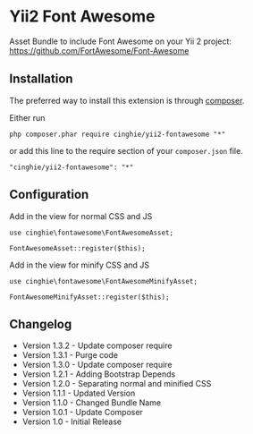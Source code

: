 # Yii2 Font Awesome
Asset Bundle to include Font Awesome on your Yii 2 project:<br>
https://github.com/FortAwesome/Font-Awesome

Installation
-----------------

The preferred way to install this extension is through [composer](http://getcomposer.org/download/).

Either run

```
php composer.phar require cinghie/yii2-fontawesome "*"
```

or add this line to the require section of your `composer.json` file.

```
"cinghie/yii2-fontawesome": "*"
```

Configuration
-----------------

Add in the view for normal CSS and JS

```
use cinghie\fontawesome\FontAwesomeAsset;

FontAwesomeAsset::register($this);
```

Add in the view for minify CSS and JS

```
use cinghie\fontawesome\FontAwesomeMinifyAsset;

FontAwesomeMinifyAsset::register($this);
```

Changelog
-----------------

<ul>
  <li>Version 1.3.2 - Update composer require</li>  
  <li>Version 1.3.1 - Purge code</li>  
  <li>Version 1.3.0 - Update composer require</li>
  <li>Version 1.2.1 - Adding Bootstrap Depends</li>
  <li>Version 1.2.0 - Separating normal and minified CSS</li>
  <li>Version 1.1.1 - Updated Version</li>
  <li>Version 1.1.0 - Changed Bundle Name</li>
  <li>Version 1.0.1 - Update Composer</li>
  <li>Version 1.0 - Initial Release</li>
</ul>
